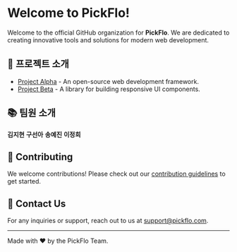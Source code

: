 # Welcome to PickFlo!

Welcome to the official GitHub organization for **PickFlo**. We are dedicated to creating innovative tools and solutions for modern web development.

## 🚀 프로젝트 소개

- [Project Alpha](https://github.com/PickFlo/ProjectAlpha) - An open-source web development framework.
- [Project Beta](https://github.com/PickFlo/ProjectBeta) - A library for building responsive UI components.

## 📚 팀원 소개

**김지현** **구선아** **송예진** **이정희**
## 🤝 Contributing

We welcome contributions! Please check out our [contribution guidelines](https://github.com/PickFlo/.github/blob/main/CONTRIBUTING.md) to get started.

## 📧 Contact Us

For any inquiries or support, reach out to us at [support@pickflo.com](mailto:support@pickflo.com).

---

Made with ❤️ by the PickFlo Team.

